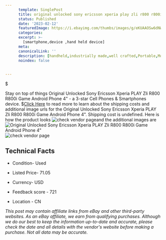```yaml
---
      template: SinglePost
      title: original unlocked sony ericsson xperia play zli r800 r800i game android phone 4 
      status: Published
      date: '2023-02-12'
      featuredImage: https://i.ebayimg.com/thumbs/images/g/eKUAAOSw6dNWSd9t/s-l225.jpg
      categories: 
      excerpt: >-
        [smartphone,device ,hand held device]
      meta:
      canonicalLink: ''
      description: [handheld,industrially made,well crafted,Portable,Mobile,Compact,Convenient,Lightweight,Maneuverable,Man-portable,Miniature,Carriable,Hand-held,Light,Holdable,Transportable,Mobile device,Pocket-sized,On-the-go,Wireless,Cordless,Compact size,Convenient size, smartphone,device ,hand held device]
      noindex: false
      
        
---
```

$

Stay on top of things Original Unlocked Sony Ericsson Xperia PLAY Zli R800 R800i Game Android Phone 4" - a 3-star Cell Phones & Smartphones device.
$[Click Here](https://www.ebay.com/itm/274436878211?hash=item3fe5b66f83%3Ag%3AeKUAAOSw6dNWSd9t&mkevt=1&mkcid=1&mkrid=711-53200-19255-0&campid=%253CePNCampaignId%253E&customid=%253CreferenceId%253E&toolid=10049) to read more to learn about the shipping costs and additional image urls for the Original Unlocked Sony Ericsson Xperia PLAY Zli R800 R800i Game Android Phone 4". Shipping cost is undefined. Here is how the product looks ![check vendor page](https://i.ebayimg.com/thumbs/images/g/eKUAAOSw6dNWSd9t/s-l225.jpg)and the additional images are![Original Unlocked Sony Ericsson Xperia PLAY Zli R800 R800i Game Android Phone 4"](https://i.ebayimg.com/images/g/eKUAAOSw6dNWSd9t/s-l1200.jpg)![check vendor page](https://origin-galleryplus.ebayimg.com/ws/web/274436878211_2_0_1/225x225.jpg,https://origin-galleryplus.ebayimg.com/ws/web/274436878211_3_0_1/225x225.jpg,https://origin-galleryplus.ebayimg.com/ws/web/274436878211_4_0_1/225x225.jpg)



 ## Technical Facts 



     
      

 - Condition- Used 


      

 - Listed Price- 71.05 


      

 - Currency- USD 


      

 - Feedback score - 721 


      

 - Location - CN 


      
      

 *_This post may contain affiliate links from eBay and other third-party websites. As an eBay affiliate, we earn from qualifying purchases. Although we do our best to keep the information up-to-date and accurate, please check the date and all details with the vendor's website before making a purchase. Not all data may be accurate._*






